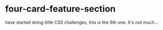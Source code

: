 # four-card-feature-section
have started doing little CSS challenges, this is the 9th one. It's not much...
